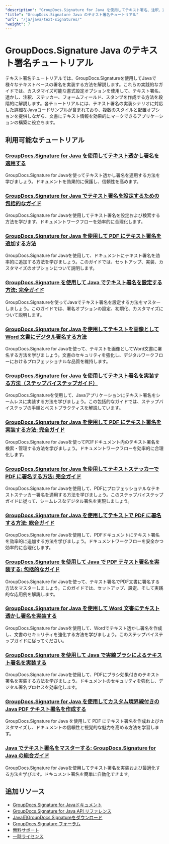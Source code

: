 ```yaml
---
"description": "GroupDocs.Signature for Java を使用してテキスト署名、注釈、透かし、テキストベースのドキュメント マーキングを実装するためのステップバイステップのチュートリアル。"
"title": "GroupDocs.Signature Java のテキスト署名チュートリアル"
"url": "/ja/java/text-signatures/"
"weight": 7
---
```


# GroupDocs.Signature Java のテキスト署名チュートリアル

テキスト署名チュートリアルでは、GroupDocs.Signatureを使用してJavaで様々なテキストベースの署名を実装する方法を解説します。これらの実践的なガイドでは、カスタマイズ可能な書式設定オプションを使用して、テキスト署名、透かし、注釈、ステッカー、フォームフィールド、スタンプを作成する方法を段階的に解説します。各チュートリアルには、テキスト署名の実装シナリオに対応した詳細なJavaコードサンプルが含まれており、複数のスタイルと配置オプションを提供しながら、文書にテキスト情報を効果的にマークできるアプリケーションの構築に役立ちます。

## 利用可能なチュートリアル

### [GroupDocs.Signature for Java を使用してテキスト透かし署名を適用する](./apply-text-watermark-signature-groupdocs-java/)
GroupDocs.Signature for Javaを使ってテキスト透かし署名を適用する方法を学びましょう。ドキュメントを効果的に保護し、信頼性を高めます。

### [GroupDocs.Signature for Java でテキスト署名を設定するための包括的なガイド](./guide-setting-up-text-signatures-groupdocs-signature-java/)
GroupDocs.Signature for Javaを使用してテキスト署名を設定および検索する方法を学びます。ドキュメントワークフローを効率的に合理化します。

### [GroupDocs.Signature for Java を使用して PDF にテキスト署名を追加する方法](./groupdocs-signature-java-add-text-signature/)
GroupDocs.Signature for Javaを使用して、ドキュメントにテキスト署名を効率的に追加する方法を学びましょう。このガイドでは、セットアップ、実装、カスタマイズのオプションについて説明します。

### [GroupDocs.Signature を使用して Java でテキスト署名を設定する方法: 完全ガイド](./configure-text-signatures-java-groupdocs-signature/)
GroupDocs.Signatureを使ってJavaでテキスト署名を設定する方法をマスターしましょう。このガイドでは、署名オプションの設定、初期化、カスタマイズについて説明します。

### [GroupDocs.Signature for Java を使用してテキストを画像として Word 文書にデジタル署名する方法](./sign-word-docs-text-image-groupdocs-java/)
GroupDocs.Signature for Javaを使って、テキストを画像としてWord文書に署名する方法を学びましょう。文書のセキュリティを強化し、デジタルワークフローにおけるプロフェッショナルな品質を維持します。

### [GroupDocs.Signature for Java を使用してテキスト署名を実装する方法（ステップバイステップガイド）](./implement-text-signatures-groupdocs-java/)
GroupDocs.Signatureを使用して、Javaアプリケーションにテキスト署名をシームレスに実装する方法を学びましょう。この包括的なガイドでは、ステップバイステップの手順とベストプラクティスを解説しています。

### [GroupDocs.Signature for Java を使用して PDF にテキスト署名を実装する方法: 完全ガイド](./groupdocs-signature-java-text-signatures-pdf/)
GroupDocs.Signature for Javaを使ってPDFドキュメント内のテキスト署名を検索・管理する方法を学びましょう。ドキュメントワークフローを効率的に合理化します。

### [GroupDocs.Signature for Java を使用してテキストステッカーで PDF に署名する方法: 完全ガイド](./groupdocs-signature-java-pdf-text-sticker/)
GroupDocs.Signature for Javaを使用して、PDFにプロフェッショナルなテキストステッカー署名を適用する方法を学びましょう。このステップバイステップガイドに従って、シームレスなデジタル署名を実現しましょう。

### [GroupDocs.Signature for Java を使用してテキストで PDF に署名する方法: 総合ガイド](./sign-pdf-text-groupdocs-signature-java/)
GroupDocs.Signature for Javaを使用して、PDFドキュメントにテキスト署名を効率的に追加する方法を学びましょう。ドキュメントワークフローを安全かつ効率的に合理化します。

### [GroupDocs.Signature を使用して Java で PDF テキスト署名を実装する: 包括的なガイド](./pdf-text-signatures-java-groupdocs-signature/)
GroupDocs.Signature for Javaを使って、テキスト署名でPDF文書に署名する方法をマスターしましょう。このガイドでは、セットアップ、設定、そして実践的な応用例を解説します。

### [GroupDocs.Signature for Java を使用して Word 文書にテキスト透かし署名を実装する](./implement-text-watermark-signature-word-documents-groupdocs-java/)
GroupDocs.Signature for Javaを使用して、Wordでテキスト透かし署名を作成し、文書のセキュリティを強化する方法を学びましょう。このステップバイステップガイドに従ってください。

### [GroupDocs.Signature を使用して Java で実線ブラシによるテキスト署名を実装する](./groupdocs-signature-java-text-solid-brush/)
GroupDocs.Signature for Javaを使用して、PDFにブラシ効果付きのテキスト署名を実装する方法を学びましょう。ドキュメントのセキュリティを強化し、デジタル署名プロセスを効率化します。

### [GroupDocs.Signature for Java を使用してカスタム境界線付きの Java PDF テキスト署名を作成する](./java-pdf-text-signatures-groupdocs-custom-borders/)
GroupDocs.Signature for Java を使用して PDF にテキスト署名を作成およびカスタマイズし、ドキュメントの信頼性と視覚的な魅力を高める方法を学習します。

### [Java でテキスト署名をマスターする: GroupDocs.Signature for Java の総合ガイド](./groupdocs-signature-java-text-signatures-guide/)
GroupDocs.Signature for Javaを使用してテキスト署名を実装および最適化する方法を学びます。ドキュメント署名を簡単に自動化できます。

## 追加リソース

- [GroupDocs.Signature for Javaドキュメント](https://docs.groupdocs.com/signature/java/)
- [GroupDocs.Signature for Java API リファレンス](https://reference.groupdocs.com/signature/java/)
- [Java用GroupDocs.Signatureをダウンロード](https://releases.groupdocs.com/signature/java/)
- [GroupDocs.Signature フォーラム](https://forum.groupdocs.com/c/signature)
- [無料サポート](https://forum.groupdocs.com/)
- [一時ライセンス](https://purchase.groupdocs.com/temporary-license/)